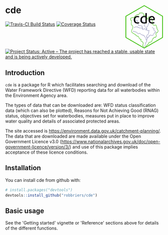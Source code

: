 
<!-- README.md is generated from README.Rmd. Please edit that file -->
cde <img src="docs/logo/logo.png" align="right" height=140/>
============================================================

[![Travis-CI Build Status](https://travis-ci.org/robbriers/cde.svg?branch=master)](https://travis-ci.org/robbriers/cde) [![Coverage Status](https://coveralls.io/repos/github/robbriers/cde/badge.svg?branch=master)](https://coveralls.io/github/robbriers/cde?branch=master) [![Project Status: Active – The project has reached a stable, usable state and is being actively developed.](https://www.repostatus.org/badges/latest/active.svg)](https://www.repostatus.org/#active)

Introduction
------------

`cde` is a package for R which facilitates searching and download of the Water Framework Directive (WFD) reporting data for all waterbodies within the Environment Agency area.

The types of data that can be downloaded are: WFD status classification data (which can also be plotted), Reasons for Not Achieving Good (RNAG) status, objectives set for waterbodies, measures put in place to improve water quality and details of associated protected areas.

The site accessed is <https://environment.data.gov.uk/catchment-planning/>. The data that are downloaded are made available under the Open Government Licence v3.0 (<https://www.nationalarchives.gov.uk/doc/open-government-licence/version/3/>) and use of this package implies acceptance of these licence conditions.

Installation
------------

You can install cde from github with:

``` r
# install.packages("devtools")
devtools::install_github("robbriers/cde")
```

Basic usage
-----------

See the 'Getting started' vignette or 'Reference' sections above for details of the different functions.
